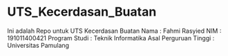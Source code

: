 # UTS_Kecerdasan_Buatan
Ini adalah Repo untuk UTS Kecerdasan Buatan
Nama : Fahmi Rasyied
NIM : 191011400421
Program Studi : Teknik Informatika
Asal Perguruan Tinggi : Universitas Pamulang
